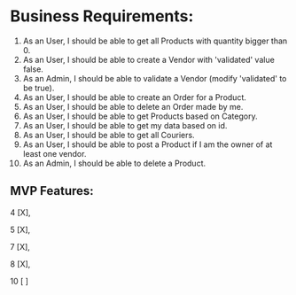 # Business Requirements:
1. As an User, I should be able to get all Products with quantity bigger than 0.
2. As an User, I should be able to create a Vendor with 'validated' value false.
3. As an Admin, I should be able to validate a Vendor (modify 'validated' to be true).
4. As an User, I should be able to create an Order for a Product.
5. As an User, I should be able to delete an Order made by me.
6. As an User, I should be able to get Products based on Category.
7. As an User, I should be able to get my data based on id.
8. As an User, I should be able to get all Couriers.
9. As an User, I should be able to post a Product if I am the owner of at least one vendor.
10. As an Admin, I should be able to delete a Product.

## MVP Features:

4 [X], 

5 [X], 

7 [X],

8 [X],

10 [ ]